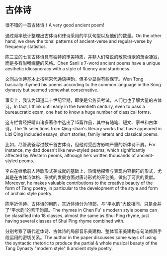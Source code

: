 # 古体诗

<p><span class="chinese">很不错的一首古体诗！</span><span class="english">A very good ancient poem!</span></p>

<p><span class="chinese">通过频率统计整理出古体诗和律诗采用的平仄句型以及他们的数量。</span><span class="english">On the other hand, we drew the tonal patterns of ancient-verse and regular-verse by frequency statistics.</span></p>

<p><span class="chinese">陈三立的七言古体诗具有独特的审美特质，并非人们常说的散原诗歌的萧索凄寂，而是多有酣畅崛健的风格。</span><span class="english">Chen Sanli s 7-word ancient poems have a unique aesthetic idiosyncracy with a style of fluency and sturdiness.</span></p>

<p><span class="chinese">文同古体诗基本上按照宋代通语押韵，但多少显得有些保守。</span><span class="english">Wen Tong basically rhymed his poems according to the common language in the Song dynasty but seemed somewhat conservative.</span></p>

<p><span class="chinese">事实上，我认为知道二十世纪早期，即使是公务员考试，人们也也了解大量的古体诗。</span><span class="english">In fact, I think until early in the twentieth century, even to pass a bureaucratic exam, one had to know a huge number of classical forms.</span></p>

<p><span class="chinese">这专栏曾经把晴山诸多著作中选出了15篇作品，其中有随笔、短文、家书和古体诗。</span><span class="english">The 15 selections from Qing-shan's literary works that have appeared in Lizi Qing included essays, short stories, family letters and classical poems.</span></p>

<p><span class="chinese">比如，尽管我爸写过数千首古体诗，但他对受西方影响严重的新体诗不屑。</span><span class="english">For instance, my dad doesn't like new-styled peoms, which significantly affected by Western peoms, although he's written thousands of ancient-styled peoms.</span></p>

<p><span class="chinese">李白在继承前人诗歌形式美成就的基础上，热情地探索与表现内容相符的形式，尤其是在古体诗体格、形式的发展方面对唐诗形式的开创美，做出了可贵的贡献。</span><span class="english">Moreover, he makes valuable contributions to the creative beauty of the form of Tang poetry, in particular to the development of the style and form of archaic style poetry.</span></p>

<p><span class="chinese">陈孚近体诗、古体诗的用韵，其近体诗分为18部，与“平水韵”大致相同，只是合并了“平水韵”的若干韵部。</span><span class="english">The rhymes in Chen Fu' s modern style poems can be classified into 18 classes, almost the same as Shui Ping rhyme, just having several classes of Shui Ping rhyme combined with.</span></p>

<p><span class="chinese">分别考察了唐代近体诗、古体诗的局部音乐美建构、整体音乐美建构与句法修辞手段运用的密切关系。</span><span class="english">The author in the paper discusses some ways of using the syntactic rhetoric to produce the partial & whole musical beauty of the Tang Dynasty "modern style" & ancient style poetry.</span></p>

